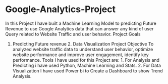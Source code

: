 # Google-Analytics-Project
 In this Project I have built a Machine Learning Model to predicting Future Revenue to use Google Analytics data that can answer any kind of user Query related to Website Traffic and user behavior. 
Project Goals
 1. Predicting Future revenue 2. Data Visualization 
Project Objective
 To analyzed website traffic data to understand user behavior, optimize website performance and improve user engagement, identify key performance. 
 Tools I have used for this Project are: 1. For Analysis and Predicting i have used Python, Machine Learning and Stats. 2. For Data Visualization I have used Power bi to Create a Dashboard to show Trend Analysis.
